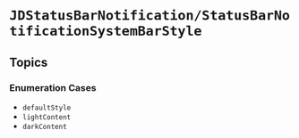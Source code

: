 # ``JDStatusBarNotification/StatusBarNotificationSystemBarStyle``

## Topics

### Enumeration Cases

- ``defaultStyle``
- ``lightContent``
- ``darkContent``
